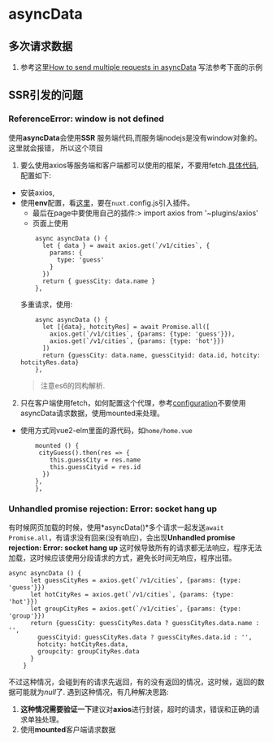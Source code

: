 # asyncData
## 多次请求数据
  1. 参考这里[How to send multiple requests in asyncData](https://github.com/nuxt/nuxt.js/issues/978)
写法参考下面的示例

## SSR引发的问题
### ReferenceError: window is not defined
使用**asyncData**会使用**SSR** 服务端代码,而服务端nodejs是没有window对象的。这里就会报错，
所以这个项目
1. 要么使用axios等服务端和客户端都可以使用的框架，不要用fetch.[具体代码](https://github.com/mingliao/nuxt_elm/commit/abb78d3bbaa5e28e5d0f0dd5628161241c5fa272),配置如下:
 * 安装axios,
 * 使用**env**配置，看[这里](https://nuxtjs.org/api/configuration-env)，要在```nuxt.```config.js引入插件。
   * 最后在page中要使用自己的插件:> import axios from '~plugins/axios'
   * 页面上使用
   ```
       async asyncData () {
         let { data } = await axios.get(`/v1/cities`, {
           params: {
             type: 'guess'
           }
         })
         return { guessCity: data.name }
       },
   ```
   多重请求，使用:
   ```
       async asyncData () {
         let [{data}, hotcityRes] = await Promise.all([
           axios.get(`/v1/cities`, {params: {type: 'guess'}}),
           axios.get(`/v1/cities`, {params: {type: 'hot'}})
         ])
         return {guessCity: data.name, guessCityid: data.id, hotcity: hotcityRes.data}
       },
   ```
   > 注意es6的同构解析.
2. 只在客户端使用fetch，如何配置这个代理，参考[configuration](./configuration.md)不要使用asyncData请求数据，使用mounted来处理。
 * 使用方式同vue2-elm里面的源代码，如```home/home.vue```
   ```
       mounted () {
        cityGuess().then(res => {
           this.guessCity = res.name
           this.guessCityid = res.id
         })
       },
       },
   ```

### Unhandled promise rejection: Error: socket hang up

 有时候网页加载的时候，使用*asyncData()*多个请求一起发送```await Promise.all```，有请求没有回来(没有响应)，会出现**Unhandled promise rejection: Error: socket hang up**
 这时候导致所有的请求都无法响应，程序无法加载，这时候应该使用分段请求的方式，避免长时间无响应，程序出错。
 ```
 async asyncData () {
       let guessCityRes = axios.get(`/v1/cities`, {params: {type: 'guess'}})
       let hotCityRes = axios.get(`/v1/cities`, {params: {type: 'hot'}})
       let groupCityRes = axios.get(`/v1/cities`, {params: {type: 'group'}})
       return {guessCity: guessCityRes.data ? guessCityRes.data.name : '',
         guessCityid: guessCityRes.data ? guessCityRes.data.id : '',
         hotcity: hotCityRes.data,
         groupcity: groupCityRes.data
       }
     }
 ```
 不过这种情况，会碰到有的请求先返回，有的没有返回的情况，这时候，返回的数据可能就为*null*了.
 遇到这种情况，有几种解决思路:
 1. **这种情况需要验证一下**建议对**axios**进行封装，超时的请求，错误和正确的请求单独处理。
 2. 使用**mounted**客户端请求数据

 

